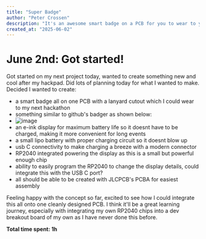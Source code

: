 ```yaml
---
title: "Super Badge"
author: "Peter Crossen"
description: "It's an awesome smart badge on a PCB for you to wear to your next event eg. hackathon! Customise all the details and let people know who you are! Includes an E-ink display, RP2040 and a long-lasting battery."
created_at: "2025-06-02"
---
```


# June 2nd: Got started!

Got started on my next project today, wanted to create something new and cool after my hackpad. Did lots of planning today for what I wanted to make. Decided I wanted to create:
  -  a smart badge all on one PCB with a lanyard cutout which I could wear to my next hackathon
  -  something similar to github's badger as shown below:
  -  ![image](https://github.com/user-attachments/assets/c322ed44-18c8-444e-a7cf-f4d542586ab7)
  -  an e-ink display for maximum battery life so it doesnt have to be charged, making it more convenient for long events
  -  a small lipo battery with proper charging circuit so it doesnt blow up
  -  usb C connectivity to make charging a breeze with a modern connector
  -  RP2040 integrated powering the display as this is a small but powerful enough chip
  -  ability to easily program the RP2040 to change the display details, could integrate this with the USB C port?
  -  all should be able to be created with JLCPCB's PCBA for easiest assembly

Feeling happy with the concept so far, excited to see how I could integrate this all onto one cleanly designed PCB. I think it'll be a great learning journey, especially with integrating my own RP2040 chips into a dev breakout board of my own as I have never done this before.

**Total time spent: 1h**
